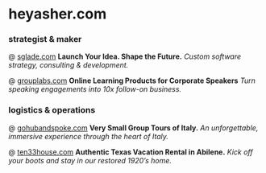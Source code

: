 # heyasher.com

### strategist & maker

@ [sglade.com](https://sglade.com)
**Launch Your Idea. Shape the Future.**
*Custom software strategy, consulting & development.*

@ [grouplabs.com](https://grouplabs.com)
**Online Learning Products for Corporate Speakers**
*Turn speaking engagements into 10x follow-on business.*

### logistics & operations

@ [gohubandspoke.com](https://gohubandspoke.com)
**Very Small Group Tours of Italy.**
*An unforgettable, immersive experience through the heart of Italy.*

@ [ten33house.com](https://ten33house.com)
**Authentic Texas Vacation Rental in Abilene.**
*Kick off your boots and stay in our restored 1920’s home.*
